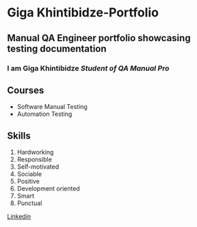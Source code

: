 # Giga Khintibidze-Portfolio
## Manual QA Engineer portfolio showcasing testing documentation
### I am **Giga Khintibidze** *Student of QA Manual Pro*

## Courses
- Software Manual Testing
- Automation Testing

## Skills
1. Hardworking
2. Responsible
3. Self-motivated
4. Sociable
5. Positive
6. Development oriented
7. Smart
8. Punctual
   

[Linkedin](https://www.linkedin.com/in/giga-khintibidze-24563534b/)
